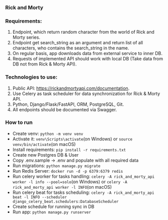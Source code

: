 ### Rick and Morty

### Requirements:
1. Endpoint, which return random character from the world of Rick and Morty series.
2. Endpoint get search_string as an argument and return list of all characters, who contains the search_string in the name.
3. On regular basis, app downloads data from external service to inner DB.
4. Requests of implemented API should work with local DB (Take data from DB not from Rick & Morty API).

### Technologies to use:
1. Public API: https://rickandmortyapi.com/documentation.
2. Use Celery as task scheduler for data synchronization for Rick & Morty API.
3. Python, Django/Flask/FastAPI, ORM, PostgreSQL, Git.
4. All endpoints should be documented via Swagger.

### How to run

- Create venv: `python -m venv venv`
- Activate it: `venv\Scripts\activate`(on Windows) or `source venv/bin/activate`(on macOS)
- Install requirements: `pip install -r requirements.txt`
- Create new Postgres DB & User
- Copy .env.sample -> .env and populate with all required data
- Run migrations: `python manage.py migrate`
- Run Redis Server: `docker run -d -p 6379:6379 redis`
- Run celery worker for tasks handling: `celery -A rick_and_morty_api worker -l info --pool=solo`(on Windows) 
or `celery -A rick_and_morty_api worker -l INFO`(on macOS)
- Run celery beat for tasks scheduling: `celery -A rick_and_morty_api beat -l INFO --scheduler django_celery_beat.schedulers:DatabaseScheduler `
- Create schedule for running sync in DB
- Run app: `python manage.py runserver`
